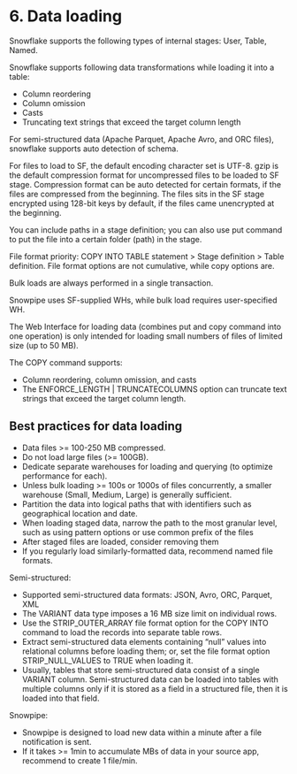 # 6. Data loading
Snowflake supports the following types of internal stages: User, Table, Named. 

Snowflake supports following data transformations while loading it into a table:
- Column reordering
- Column omission
- Casts
- Truncating text strings that exceed the target column length

For semi-structured data (Apache Parquet, Apache Avro, and ORC files), snowflake supports auto detection of schema. 

For files to load to SF, the default encoding character set is UTF-8. gzip is the default compression format for uncompressed files to be loaded to SF stage. Compression format can be auto detected for certain formats, if the files are  compressed from the beginning. The files sits in the SF stage encrypted using 128-bit keys by default, if the files came unencrypted at the beginning. 

You can include paths in a stage definition; you can also use put command to put the file into a certain folder (path) in the stage. 

File format priority: COPY INTO TABLE statement > Stage definition > Table definition. File format options are not cumulative, while copy options are. 

Bulk loads are always performed in a single transaction.

Snowpipe uses SF-supplied WHs, while bulk load requires user-specified WH. 

The Web Interface for loading data (combines put and copy command into one operation) is only intended for loading small numbers of files of limited size (up to 50 MB). 

The COPY command supports:
- Column reordering, column omission, and casts 
- The ENFORCE_LENGTH | TRUNCATECOLUMNS option can truncate text strings that exceed the target column length.


## Best practices for data loading
- Data files >= 100-250 MB compressed. 
- Do not load large files (>= 100GB).
- Dedicate separate warehouses for loading and querying (to optimize performance for each). 
- Unless bulk loading >= 100s or 1000s of files concurrently, a smaller warehouse (Small, Medium, Large) is generally sufficient.
- Partition the data into logical paths that with identifiers such as geographical location and date.
- When loading staged data, narrow the path to the most granular level, such as using pattern options or use common prefix of the files
- After staged files are loaded, consider removing them
- If you regularly load similarly-formatted data, recommend named file formats. 

Semi-structured:
- Supported semi-structured data formats: JSON, Avro, ORC, Parquet, XML
- The VARIANT data type imposes a 16 MB size limit on individual rows. 
- Use the STRIP_OUTER_ARRAY file format option for the COPY INTO command to load the records into separate table rows. 
- Extract semi-structured data elements containing “null” values into relational columns before loading them; or, set the file format option STRIP_NULL_VALUES to TRUE when loading it.
- Usually, tables that store semi-structured data consist of a single VARIANT column. Semi-structured data can be loaded into tables with multiple columns only if it is stored as a field in a structured file, then it is loaded into that field.

Snowpipe:
- Snowpipe is designed to load new data within a minute after a file notification is sent. 
- If it takes >= 1min to accumulate MBs of data in your source app, recommend to create 1 file/min.


































